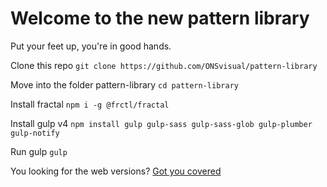 # Welcome to the new pattern library

Put your feet up, you're in good hands.

Clone this repo
```git clone https://github.com/ONSvisual/pattern-library```

Move into the folder pattern-library
```cd pattern-library```

Install fractal
```npm i -g @frctl/fractal```

Install gulp v4
```npm install gulp gulp-sass gulp-sass-glob gulp-plumber gulp-notify```

Run gulp
```gulp```

You looking for the web versions? [Got you covered](https://onsvisual.github.io/pattern-library/dist/index.html)
